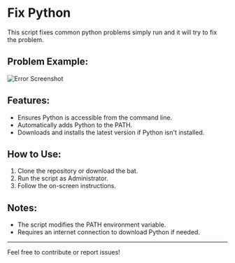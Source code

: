 # Fix Python

This script fixes common python problems simply run and it will try to fix the problem.

## Problem Example:
![Error Screenshot](https://github.com/user-attachments/assets/40b82bb6-9fdd-4d3c-914d-f5a471eb2fed)

## Features:
- Ensures Python is accessible from the command line.
- Automatically adds Python to the PATH.
- Downloads and installs the latest version if Python isn't installed.

## How to Use:
1. Clone the repository or download the bat.
2. Run the script as Administrator.
3. Follow the on-screen instructions.

## Notes:
- The script modifies the PATH environment variable.
- Requires an internet connection to download Python if needed.

---

Feel free to contribute or report issues!
